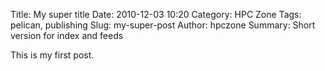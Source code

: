 Title: My super title
Date: 2010-12-03 10:20
Category: HPC Zone
Tags: pelican, publishing
Slug: my-super-post
Author: hpczone
Summary: Short version for index and feeds

This is my first post.

